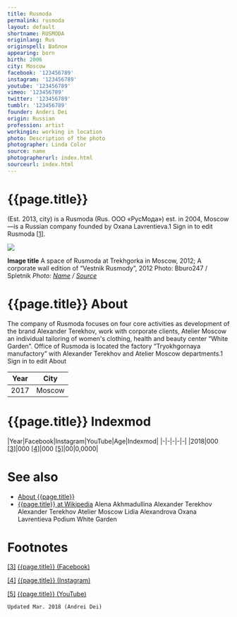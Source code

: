 ```yaml
---
title: Rusmoda
permalink: rusmoda
layout: default
shortname: RUSMODA
originlang: Rus
originspell: Шаблон
appearing: born
birth: 2006
city: Moscow
facebook: '123456789'
instagram: '123456789'
youtube: '123456789'
vimeo: '123456789'
twitter: '123456789'
tumblr: '123456789'
founder: Anderi Dei
origin: Russian
profession: artist
workingin: working in location
photo: Description of the photo
photographer: Linda Color
source: name
photographerurl: index.html
sourceurl: index.html
---
```


# {{page.title}}

(Est. 2013, city) is a Rusmoda (Rus. ООО «РусМода») est. in 2004, Moscow—is a Russian company founded by Oxana Lavrentieva.1 Sign in to edit Rusmoda <span id="a1">[\[1\]](#f1)</span>.

![](/encyclopedia/images/image-name.jpg)

**Image title**
A space of Rusmoda at Trekhgorka in Moscow, 2012; A corporate wall edition of “Vestnik Rusmody”, 2012
Photo: Bburo247 / Spletnik
*Photo: [Name](index) / [Source](index)*

# {{page.title}} About
The company of Rusmoda focuses on four core activities as development of the brand Alexander Terekhov, work with corporate clients, Atelier Moscow an  individual tailoring of women's clothing, health and beauty center “White Garden”. Office of Rusmoda is located the factory “Tryokhgornaya manufactory” with Alexander Terekhov and Atelier Moscow departments.1 Sign in to edit About

|Year|City|
|-|-|
|2017|Moscow|

# {{page.title}} Indexmod

|Year|Facebook|Instagram|YouTube|Age|Indexmod|
|-|-|-|-|-|
|2018|000 <span id="a3">[\[3\]](#f3)</span>|000 <span id="a4">[\[4\]](#f4)</span>|000 <span id="a5">[\[5\]](#f5)</span>|00|0,0000|

# See also

+ [About {{page.title}}](index)
+ [{{page.title}} at Wikipedia](index)
Alena Akhmadullina
Alexander Terekhov
Alexander Terekhov Atelier Moscow
Lidia Alexandrova
Oxana Lavrentieva
Podium
White Garden

# Footnotes

[[3]](#a3) <span id="f3"></span> [{{page.title}} (Facebook)](index)

[[4]](#a4) <span id="f4"></span> [{{page.title}} (Instagram)](index)

[[5]](#a5) <span id="f5"></span> [{{page.title}} (YouTube)](index)

`Updated Mar. 2018 (Andrei Dei)`
